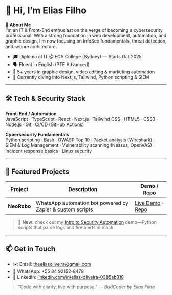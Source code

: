 # 👋 Hi, I’m Elias Filho 

🎯 **About Me**  
I’m an IT & Front-End enthusiast on the verge of becoming a cybersecurity professional. With a strong foundation in web development, automation, and graphic design, I’m now focusing on InfoSec fundamentals, threat detection, and secure architecture.

- 🎓 Diploma of IT @ ECA College (Sydney) — Starts Oct 2025  
- 🗣️ Fluent in English (PTE Advanced)  
- 💼 5+ years in graphic design, video editing & marketing automation  
- 🌱 Currently diving into Next.js, Tailwind, Python scripting & SIEM  

---

## 🛠️ Tech & Security Stack

**Front-End / Automation**  
JavaScript · TypeScript · React · Next.js · Tailwind CSS · HTML5 · CSS3 · Node.js · Git · CI/CD (GitHub Actions)

**Cybersecurity Fundamentals**  
Python scripting · Bash · OWASP Top 10 · Packet analysis (Wireshark) · SIEM & Log Management · Vulnerability scanning (Nessus, OpenVAS) · Incident response basics · Linux security

---

## 🚩 Featured Projects

| Project           | Description                                                       | Demo / Repo                                   |
|-------------------|-------------------------------------------------------------------|-----------------------------------------------|
|        |
| **NeoRobo**       | WhatsApp automation bot powered by Zapier & custom scripts        | [Live Demo](#) · [Repo](#)                    |

> 🔎 **New:** check out my [Intro to Security Automation](#) demo—Python scripts that parse logs and fire alerts in Slack.

---

## 📫 Get in Touch

- ✉️ Email: [theeliasoliveira@gmail.com](mailto:theeliasoliveira@gmail.com)  
- 💬 WhatsApp: +55 84 92152-8479  
- 🔗 LinkedIn: [linkedin.com/in/elias-oliveira-0385ab318](https://www.linkedin.com/in/elias-oliveira-0385ab318/)  

> “Code with clarity, live with purpose.” — _BudCoder by Elias Filho_
